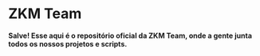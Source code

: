 # ZKM Team

 **Salve! Esse aqui é o repositório oficial da ZKM Team, onde a gente junta todos os nossos projetos e scripts.**
